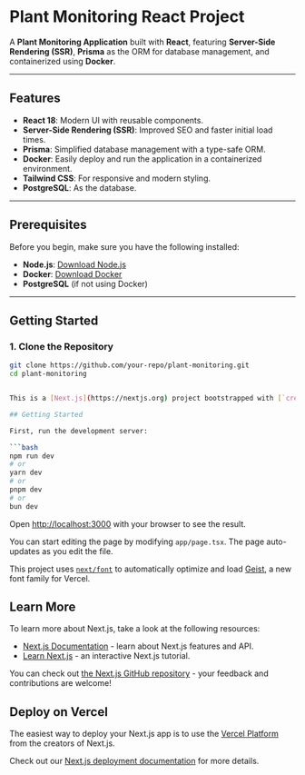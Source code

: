 # Plant Monitoring React Project

A **Plant Monitoring Application** built with **React**, featuring **Server-Side Rendering (SSR)**, **Prisma** as the ORM for database management, and containerized using **Docker**.

---

## Features

- **React 18**: Modern UI with reusable components.
- **Server-Side Rendering (SSR)**: Improved SEO and faster initial load times.
- **Prisma**: Simplified database management with a type-safe ORM.
- **Docker**: Easily deploy and run the application in a containerized environment.
- **Tailwind CSS**: For responsive and modern styling.
- **PostgreSQL**: As the database.

---

## Prerequisites

Before you begin, make sure you have the following installed:

- **Node.js**: [Download Node.js](https://nodejs.org/)
- **Docker**: [Download Docker](https://www.docker.com/)
- **PostgreSQL** (if not using Docker)

---

## Getting Started

### 1. Clone the Repository

```bash
git clone https://github.com/your-repo/plant-monitoring.git
cd plant-monitoring


This is a [Next.js](https://nextjs.org) project bootstrapped with [`create-next-app`](https://nextjs.org/docs/app/api-reference/cli/create-next-app).

## Getting Started

First, run the development server:

```bash
npm run dev
# or
yarn dev
# or
pnpm dev
# or
bun dev
```

Open [http://localhost:3000](http://localhost:3000) with your browser to see the result.

You can start editing the page by modifying `app/page.tsx`. The page auto-updates as you edit the file.

This project uses [`next/font`](https://nextjs.org/docs/app/building-your-application/optimizing/fonts) to automatically optimize and load [Geist](https://vercel.com/font), a new font family for Vercel.

## Learn More

To learn more about Next.js, take a look at the following resources:

- [Next.js Documentation](https://nextjs.org/docs) - learn about Next.js features and API.
- [Learn Next.js](https://nextjs.org/learn) - an interactive Next.js tutorial.

You can check out [the Next.js GitHub repository](https://github.com/vercel/next.js) - your feedback and contributions are welcome!

## Deploy on Vercel

The easiest way to deploy your Next.js app is to use the [Vercel Platform](https://vercel.com/new?utm_medium=default-template&filter=next.js&utm_source=create-next-app&utm_campaign=create-next-app-readme) from the creators of Next.js.

Check out our [Next.js deployment documentation](https://nextjs.org/docs/app/building-your-application/deploying) for more details.
